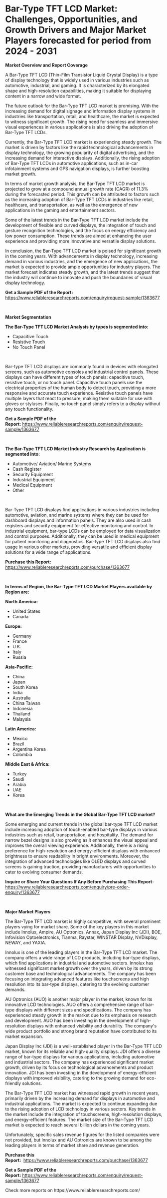 <p><h1>Bar-Type TFT LCD Market: Challenges, Opportunities, and Growth Drivers and Major Market Players forecasted for period from 2024 - 2031</h1></p><p><strong>Market Overview and Report Coverage</strong></p>
<p><p>A Bar-Type TFT LCD (Thin-Film Transistor Liquid Crystal Display) is a type of display technology that is widely used in various industries such as automotive, industrial, and gaming. It is characterized by its elongated shape and high-resolution capabilities, making it suitable for displaying content in a narrow and wide format.</p><p>The future outlook for the Bar-Type TFT LCD market is promising. With the increasing demand for digital signage and information display systems in industries like transportation, retail, and healthcare, the market is expected to witness significant growth. The rising need for seamless and immersive visual experiences in various applications is also driving the adoption of Bar-Type TFT LCDs.</p><p>Currently, the Bar-Type TFT LCD market is experiencing steady growth. The market is driven by factors like the rapid technological advancements in display technology, the growing popularity of digital advertising, and the increasing demand for interactive displays. Additionally, the rising adoption of Bar-Type TFT LCDs in automotive applications, such as in-car infotainment systems and GPS navigation displays, is further boosting market growth.</p><p>In terms of market growth analysis, the Bar-Type TFT LCD market is projected to grow at a compound annual growth rate (CAGR) of 11.3% during the forecasted period. This growth can be attributed to factors such as the increasing adoption of Bar-Type TFT LCDs in industries like retail, healthcare, and transportation, as well as the emergence of new applications in the gaming and entertainment sectors.</p><p>Some of the latest trends in the Bar-Type TFT LCD market include the development of flexible and curved displays, the integration of touch and gesture recognition technologies, and the focus on energy efficiency and low power consumption. These trends are aimed at enhancing the user experience and providing more innovative and versatile display solutions.</p><p>In conclusion, the Bar-Type TFT LCD market is poised for significant growth in the coming years. With advancements in display technology, increasing demand in various industries, and the emergence of new applications, the market is expected to provide ample opportunities for industry players. The market forecast indicates steady growth, and the latest trends suggest that the industry will continue to innovate and push the boundaries of visual display technology.</p></p>
<p><strong>Get a Sample PDF of the Report:</strong> <a href="https://www.reliableresearchreports.com/enquiry/request-sample/1363677">https://www.reliableresearchreports.com/enquiry/request-sample/1363677</a></p>
<p>&nbsp;</p>
<p><strong>Market Segmentation</strong></p>
<p><strong>The Bar-Type TFT LCD Market Analysis by types is segmented into:</strong></p>
<p><ul><li>Capacitive Touch</li><li>Resistive Touch</li><li>No Touch Panel</li></ul></p>
<p>&nbsp;</p>
<p><p>Bar-type TFT LCD displays are commonly found in devices with elongated screens, such as automotive consoles and industrial control panels. These displays can have different types of touch panels: capacitive touch, resistive touch, or no touch panel. Capacitive touch panels use the electrical properties of the human body to detect touch, providing a more responsive and accurate touch experience. Resistive touch panels have multiple layers that react to pressure, making them suitable for use with gloves or styluses. Finally, no touch panel simply refers to a display without any touch functionality.</p></p>
<p><strong>Get a Sample PDF of the Report:</strong>&nbsp;<a href="https://www.reliableresearchreports.com/enquiry/request-sample/1363677">https://www.reliableresearchreports.com/enquiry/request-sample/1363677</a></p>
<p>&nbsp;</p>
<p><strong>The Bar-Type TFT LCD Market Industry Research by Application is segmented into:</strong></p>
<p><ul><li>Automotive/ Aviation/ Marine Systems</li><li>Cash Register</li><li>Security Equipment</li><li>Industrial Equipment</li><li>Medical Equipment</li><li>Other</li></ul></p>
<p>&nbsp;</p>
<p><p>Bar-Type TFT LCD displays find applications in various industries including automotive, aviation, and marine systems where they can be used for dashboard displays and information panels. They are also used in cash registers and security equipment for effective monitoring and control. In industrial equipment, bar-type LCDs can be employed for data visualization and control purposes. Additionally, they can be used in medical equipment for patient monitoring and diagnostics. Bar-type TFT LCD displays also find usage in various other markets, providing versatile and efficient display solutions for a wide range of applications.</p></p>
<p><strong>Purchase this Report:</strong>&nbsp; <a href="https://www.reliableresearchreports.com/purchase/1363677">https://www.reliableresearchreports.com/purchase/1363677</a></p>
<p>&nbsp;</p>
<p><strong>In terms of Region, the Bar-Type TFT LCD Market Players available by Region are:</strong></p>
<p>
    <p> <strong> North America: </strong>
        <ul>
            <li>United States</li>
            <li>Canada</li>
        </ul>
        </p> 
    <p> <strong> Europe: </strong>
        <ul>
            <li>Germany</li>
            <li>France</li>
            <li>U.K.</li>
            <li>Italy</li>
            <li>Russia</li>
        </ul>
        </p> 
    <p> <strong> Asia-Pacific: </strong>
        <ul>
            <li>China</li>
            <li>Japan</li>
            <li>South Korea</li>
            <li>India</li>
            <li>Australia</li>
            <li>China Taiwan</li>
            <li>Indonesia</li>
            <li>Thailand</li>
            <li>Malaysia</li>
        </ul>
        </p> 
    <p> <strong> Latin America: </strong>
        <ul>
            <li>Mexico</li>
            <li>Brazil</li>
            <li>Argentina Korea</li>
            <li>Colombia</li>
        </ul>
        </p> 
    <p> <strong> Middle East & Africa: </strong>
        <ul>
            <li>Turkey</li>
            <li>Saudi</li>
            <li>Arabia</li>
            <li>UAE</li>
            <li>Korea</li>
        </ul>
    </p>
    </p>
<p>&nbsp;</p>
<p><strong>What are the Emerging Trends in the Global Bar-Type TFT LCD market?</strong></p>
<p><p>Some emerging and current trends in the global bar-type TFT LCD market include increasing adoption of touch-enabled bar-type displays in various industries such as retail, transportation, and hospitality. The demand for narrow bezel designs is also growing as it enhances the visual appeal and improves the overall viewing experience. Additionally, there is a rising preference for high-resolution and energy-efficient displays with enhanced brightness to ensure readability in bright environments. Moreover, the integration of advanced technologies like OLED displays and curved screens is gaining traction, providing manufacturers with opportunities to cater to evolving consumer demands.</p></p>
<p><strong>Inquire or Share Your Questions If Any Before Purchasing This Report</strong>- <a href="https://www.reliableresearchreports.com/enquiry/pre-order-enquiry/1363677">https://www.reliableresearchreports.com/enquiry/pre-order-enquiry/1363677</a></p>
<p>&nbsp;</p>
<p><strong>Major Market Players</strong></p>
<p><p>The Bar-Type TFT LCD market is highly competitive, with several prominent players vying for market share. Some of the key players in this market include Innolux, Ampire, AU Optronics, Annax, Japan Display Inc (JDI), BOE, Infovision Optoelectronics, Tianma, Raystar, WINSTAR Display, NVDisplay, NEWAY, and YAXIA.</p><p>Innolux is one of the leading players in the Bar-Type TFT LCD market. The company offers a wide range of LCD products, including bar-type displays, which find applications in industrial and automotive sectors. Innolux has witnessed significant market growth over the years, driven by its strong customer base and technological advancements. The company has been focusing on integrating advanced features like touchscreens and high resolution into its bar-type displays, catering to the evolving customer demands.</p><p>AU Optronics (AUO) is another major player in the market, known for its innovative LCD technologies. AUO offers a comprehensive range of bar-type displays with different sizes and specifications. The company has experienced steady growth in the market due to its emphasis on research and development. AUO has been investing in the development of high-resolution displays with enhanced visibility and durability. The company's wide product portfolio and strong brand reputation have contributed to its market expansion.</p><p>Japan Display Inc (JDI) is a well-established player in the Bar-Type TFT LCD market, known for its reliable and high-quality displays. JDI offers a diverse range of bar-type displays for various applications, including automotive and industrial sectors. The company has experienced significant market growth, driven by its focus on technological advancements and product innovation. JDI has been investing in the development of energy-efficient displays with improved visibility, catering to the growing demand for eco-friendly solutions.</p><p>The Bar-Type TFT LCD market has witnessed rapid growth in recent years, primarily driven by the increasing demand for displays in automotive and industrial applications. The market is expected to continue expanding due to the rising adoption of LCD technology in various sectors. Key trends in the market include the integration of touchscreens, high-resolution displays, and energy-efficient features. The market size of the Bar-Type TFT LCD market is expected to reach several billion dollars in the coming years.</p><p>Unfortunately, specific sales revenue figures for the listed companies were not provided, but Innolux and AU Optronics are known to be among the leading players in terms of market share and revenue generation.</p></p>
<p><strong>Purchase this Report:</strong>&nbsp;&nbsp;<a href="https://www.reliableresearchreports.com/purchase/1363677">https://www.reliableresearchreports.com/purchase/1363677</a></p>
<p></p>
<p><strong>Get a Sample PDF of the Report:</strong>&nbsp;<a href="https://www.reliableresearchreports.com/enquiry/request-sample/1363677">https://www.reliableresearchreports.com/enquiry/request-sample/1363677</a></p>
<p>Check more reports on https://www.reliableresearchreports.com/</p>